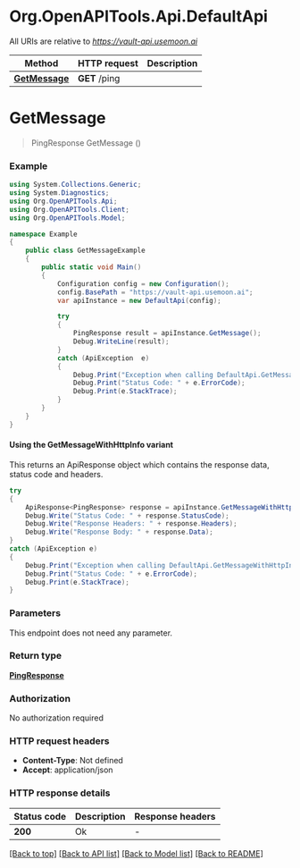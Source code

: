 # Org.OpenAPITools.Api.DefaultApi

All URIs are relative to *https://vault-api.usemoon.ai*

| Method | HTTP request | Description |
|--------|--------------|-------------|
| [**GetMessage**](DefaultApi.md#getmessage) | **GET** /ping |  |

<a name="getmessage"></a>
# **GetMessage**
> PingResponse GetMessage ()



### Example
```csharp
using System.Collections.Generic;
using System.Diagnostics;
using Org.OpenAPITools.Api;
using Org.OpenAPITools.Client;
using Org.OpenAPITools.Model;

namespace Example
{
    public class GetMessageExample
    {
        public static void Main()
        {
            Configuration config = new Configuration();
            config.BasePath = "https://vault-api.usemoon.ai";
            var apiInstance = new DefaultApi(config);

            try
            {
                PingResponse result = apiInstance.GetMessage();
                Debug.WriteLine(result);
            }
            catch (ApiException  e)
            {
                Debug.Print("Exception when calling DefaultApi.GetMessage: " + e.Message);
                Debug.Print("Status Code: " + e.ErrorCode);
                Debug.Print(e.StackTrace);
            }
        }
    }
}
```

#### Using the GetMessageWithHttpInfo variant
This returns an ApiResponse object which contains the response data, status code and headers.

```csharp
try
{
    ApiResponse<PingResponse> response = apiInstance.GetMessageWithHttpInfo();
    Debug.Write("Status Code: " + response.StatusCode);
    Debug.Write("Response Headers: " + response.Headers);
    Debug.Write("Response Body: " + response.Data);
}
catch (ApiException e)
{
    Debug.Print("Exception when calling DefaultApi.GetMessageWithHttpInfo: " + e.Message);
    Debug.Print("Status Code: " + e.ErrorCode);
    Debug.Print(e.StackTrace);
}
```

### Parameters
This endpoint does not need any parameter.
### Return type

[**PingResponse**](PingResponse.md)

### Authorization

No authorization required

### HTTP request headers

 - **Content-Type**: Not defined
 - **Accept**: application/json


### HTTP response details
| Status code | Description | Response headers |
|-------------|-------------|------------------|
| **200** | Ok |  -  |

[[Back to top]](#) [[Back to API list]](../README.md#documentation-for-api-endpoints) [[Back to Model list]](../README.md#documentation-for-models) [[Back to README]](../README.md)

